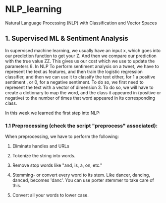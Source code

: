 # NLP_learning
 Natural Language Processing (NLP)  with Classification and Vector Spaces
## 1. Supervised ML & Sentiment Analysis
In supervised machine learning, we usually have an input x, which goes into our prediction function to get your Z. And then we compare our prediction with the true value ZZ. This gives us our cost which we use to update the parameters θ. 
In NLP To perform sentiment analysis on a tweet, we have to represent the text  as features, and then train the logistic regression classifier, and then we can use it to classify the text either, for 1 a positive sentiment , or 0, for a negative sentiment. 
To do so, we first need to represent the text with a vector of dimension 3. To do so, we will have to create a dictionary to map the word, and the class it appeared in (positive or negative) to the number of times that word appeared in its corresponding class.

In this week we learned the first step into  NLP:
### 1.1 Preprocessing (check the script "preprocess" associated):
When preprocessing, we have to perform the following:

1. Eliminate handles and URLs

1. Tokenize the string into words. 

1. Remove stop words like "and, is, a, on, etc."

1. Stemming- or convert every word to its stem. Like dancer, dancing, danced, becomes 'danc'. You can use porter stemmer to take care of this. 

1. Convert all your words to lower case. 
